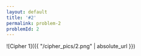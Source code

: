 ```yaml
---
layout: default
title: '#2'
permalink: problem-2
problemId: 2
---
```

![Cipher 1]({{ "/cipher_pics/2.png" | absolute_url }})
